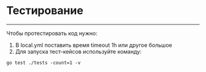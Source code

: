 # Тестирование
---
Чтобы протестировать код нужно:
1. В local.yml поставить время timeout 1h или другое большое 
2. Для запуска тест-кейсов используйте команду:
```
go test ./tests -count=1 -v
```